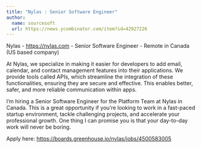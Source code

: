 ```yaml
---
title: "Nylas : Senior Software Engineer"
author:
  name: sourcesoft
  url: https://news.ycombinator.com/item?id=42927226
---
```

Nylas - <a href="https:&#x2F;&#x2F;nylas.com" rel="nofollow">https:&#x2F;&#x2F;nylas.com</a> - Senior Software Engineer - Remote in Canada (US based company)

At Nylas, we specialize in making it easier for developers to add email, calendar, and contact management features into their applications. We provide tools called APIs, which streamline the integration of these functionalities, ensuring they are secure and effective. This enables better, safer, and more reliable communication within apps.

I’m hiring a Senior Software Engineer for the Platform Team at Nylas in Canada. This is a great opportunity if you’re looking to work in a fast-paced startup environment, tackle challenging projects, and accelerate your professional growth. One thing I can promise you is that your day-to-day work will never be boring.

Apply here: <a href="https:&#x2F;&#x2F;boards.greenhouse.io&#x2F;nylas&#x2F;jobs&#x2F;4500583005" rel="nofollow">https:&#x2F;&#x2F;boards.greenhouse.io&#x2F;nylas&#x2F;jobs&#x2F;4500583005</a>
<JobApplication />
